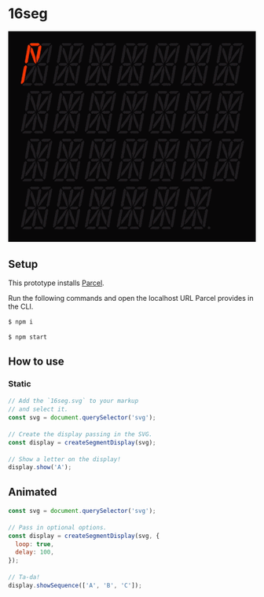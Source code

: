 # 16seg

![Animated preview showing 16 seg displays showing the alphabet](preview.gif)

## Setup
This prototype installs [Parcel](https://github.com/parcel-bundler/parcel/).

Run the following commands and open the localhost URL Parcel provides in the CLI.
```sh
$ npm i
```

```sh
$ npm start
```

## How to use
### Static
```js
// Add the `16seg.svg` to your markup
// and select it.
const svg = document.querySelector('svg');

// Create the display passing in the SVG.
const display = createSegmentDisplay(svg);

// Show a letter on the display!
display.show('A');
```
## Animated
```js
const svg = document.querySelector('svg');

// Pass in optional options.
const display = createSegmentDisplay(svg, {
  loop: true,
  delay: 100,
});

// Ta-da!
display.showSequence(['A', 'B', 'C']);
```
